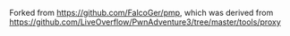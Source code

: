 Forked from https://github.com/FalcoGer/pmp, which was derived from
https://github.com/LiveOverflow/PwnAdventure3/tree/master/tools/proxy
